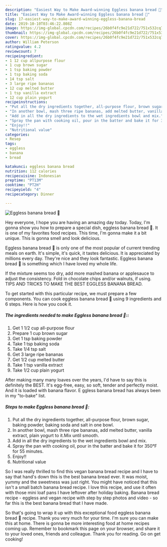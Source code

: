```yaml
---
description: "Easiest Way to Make Award-winning Eggless banana bread 🍞"
title: "Easiest Way to Make Award-winning Eggless banana bread 🍞"
slug: 17-easiest-way-to-make-award-winning-eggless-banana-bread
date: 2019-10-10T03:46:22.808Z
image: https://img-global.cpcdn.com/recipes/26b0f4fc9e21d722/751x532cq70/eggless-banana-bread-🍞-recipe-main-photo.jpg
thumbnail: https://img-global.cpcdn.com/recipes/26b0f4fc9e21d722/751x532cq70/eggless-banana-bread-🍞-recipe-main-photo.jpg
cover: https://img-global.cpcdn.com/recipes/26b0f4fc9e21d722/751x532cq70/eggless-banana-bread-🍞-recipe-main-photo.jpg
author: William Peterson
ratingvalue: 4.2
reviewcount: 7
recipeingredient:
- 1 12 cup allpurpose flour
- 1 cup brown sugar
- 1 tsp baking powder
- 1 tsp baking soda
- 14 tsp salt
- 3 large ripe bananas
- 12 cup melted butter
- 1 tsp vanilla extract
- 12 cup plain yogurt
recipeinstructions:
- "Put all the dry ingredients together, all-purpose flour, brown sugar, baking powder, baking soda and salt in one bowl."
- "In another bowl, mash three ripe bananas, add melted butter, vanilla extract, plain yogurt to it.Mix until smooth."
- "Add in all the dry ingredients to the wet ingredients bowl and mix."
- "Spray the pan with cooking oil, pour in the batter and bake it for 350°F for 55 minutes."
- "Enjoy!!"
- "Nutritional value"
categories:
- Resep
tags:
- eggless
- banana
- bread

katakunci: eggless banana bread
nutrition: 112 calories
recipecuisine: Indonesian
preptime: "PT13M"
cooktime: "PT2H"
recipeyield: "4"
recipecategory: Dinner

---
```



![Eggless banana bread 🍞](https://img-global.cpcdn.com/recipes/26b0f4fc9e21d722/751x532cq70/eggless-banana-bread-🍞-recipe-main-photo.jpg)

Hey everyone, I hope you are having an amazing day today. Today, I'm gonna show you how to prepare a special dish, eggless banana bread 🍞. It is one of my favorites food recipes. This time, I'm gonna make it a bit unique. This is gonna smell and look delicious.

Eggless banana bread 🍞 is only one of the most popular of current trending meals on earth. It's simple, it's quick, it tastes delicious. It is appreciated by millions every day. They're nice and they look fantastic. Eggless banana bread 🍞 is something which I have loved my whole life.

If the mixture seems too dry, add more mashed banana or applesauce to adjust the consistency. Fold in chocolate chips and/or walnuts, if using. TIPS AND TRICKS TO MAKE THE BEST EGGLESS BANANA BREAD.


To get started with this particular recipe, we must prepare a few components. You can cook eggless banana bread 🍞 using 9 ingredients and 6 steps. Here is how you cook it.

##### The ingredients needed to make Eggless banana bread 🍞::

1. Get 1 1/2 cup all-purpose flour
1. Prepare 1 cup brown sugar
1. Get 1 tsp baking powder
1. Take 1 tsp baking soda
1. Take 1/4 tsp salt
1. Get 3 large ripe bananas
1. Get 1/2 cup melted butter
1. Take 1 tsp vanilla extract
1. Take 1/2 cup plain yogurt


After making many many loaves over the years, I&#39;d have to say this is definitely the BEST. It&#39;s egg-free, easy, so soft, tender and perfectly moist. And it is loaded with banana flavor. E ggless banana bread has always been in my &#34;to-bake&#34; list. 

##### Steps to make Eggless banana bread 🍞:

1. Put all the dry ingredients together, all-purpose flour, brown sugar, baking powder, baking soda and salt in one bowl.
1. In another bowl, mash three ripe bananas, add melted butter, vanilla extract, plain yogurt to it.Mix until smooth.
1. Add in all the dry ingredients to the wet ingredients bowl and mix.
1. Spray the pan with cooking oil, pour in the batter and bake it for 350°F for 55 minutes.
1. Enjoy!!
1. Nutritional value


So I was really thrilled to find this vegan banana bread recipe and I have to say that hand&#39;s down this is the best banana bread ever. It was moist, yummy and the sweetness was just right. You might have noticed that this isn&#39;t a small batch banana bread recipe. I love this recipe, and use it often with those mini loaf pans I have leftover after holiday baking. Banana bread recipe - eggless and vegan recipe with step by step photos and video - so far this is the best banana bread that I have made. 

So that's going to wrap it up with this exceptional food eggless banana bread 🍞 recipe. Thank you very much for your time. I'm sure you can make this at home. There is gonna be more interesting food at home recipes coming up. Remember to bookmark this page on your browser, and share it to your loved ones, friends and colleague. Thank you for reading. Go on get cooking!
